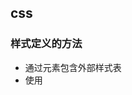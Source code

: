 <!--
 * @Description: In User Settings Edit
 * @Author: your name
 * @Date: 2019-09-23 17:15:00
 * @LastEditTime: 2019-09-23 17:49:38
 * @LastEditors: Please set LastEditors
 -->
## css

### 样式定义的方法

- 通过<link/>元素包含外部样式表
- 使用<style/>元素第一嵌入式样式
- 使用style属性定义特定元素样式

### 浏览器是怎样解析CSS选择器的

CSS选择器的解析是从右向左解析的。

> 两种匹配规则的性能差别很大，是因为从右向左的匹配在第一步就筛选掉了大量的不符合条件的最右节点（叶子节点），而从左向右的匹配规则的性能都浪费在了失败的查找上面。

### margin及外边距折叠

顶部和底部边距对行内元素无效。

**margin值若为百分比，则相对于containing block的宽度值。**

> 何时使用margin: 需要在border外侧添加空白，空白处不需要背景色

**外边距折叠**：块元素的顶部或底部发生折叠。浮动和绝对定位元素不会发生边距折叠

- 若边距都为正边距，则折叠边距大小为最大边距值。
- 若存在负边距，则折叠边距大小为最大正边距和最小负边距之和。
- 若都为负边距，则折叠边距大小为最小边距值（最负边距值）

产生情况：

- 相邻的兄弟元素，*后者通过清除浮动消除边距折叠*
- 父元素和第一个或最后一个子元素
  - 没有border、padding、内联部分、块级内容将父元素margin-top和第一个子元素margin-top分开
  - 没有间隙将父元素margin-top和第一个子元素margin-top分开
  - 没有border、padding、内联内容、height、min-height、max-height将父元素margin-bottom和最后一个子元素margin-bottom分开
- 空的块元素： 如果没有border、padding、内联内容、height、min-height将其自身的margin-top和margin-bottom分开

### padding

元素的填充区域是其内容与其边框之间的空间。padding值若为百分比，则相对于containing block的宽度值

> 何时使用padding：需要在border内侧添加空白,空白处需要背景颜色

### 选择器

- 1.id选择器（ # myid）
- 2.类选择器（.myclassname）
- 3.标签选择器（div, h1, p）
- 4.相邻选择器（h1 + p）
- 5.子选择器（ul > li）
- 6.后代选择器（li a）
- 7.通配符选择器（ * ）
- 8.属性选择器（a[rel = "external"]）
- 9.伪类选择器（a:hover, li:nth-child）

### display:none和visibility:hidden

`display：none `：不显示对应的元素，在文档布局中不再分配空间（回流+重绘）

`visibility：hidden` ：隐藏对应元素，在文档布局中仍保留原来的空间（重绘）

### display:none和hidden属性



### 可继承的样式和不可继承的样式

- 可继承的样式： font-size font-family color, 
- 不可继承的样式：border padding margin width height ;

### css3新增伪类和伪元素，伪类和伪元素的区别

伪类存在的意义是为了通过选择器找到那些不存在与DOM树中的信息以及不能被常规CSS选择器获取到的信息。

伪元素在DOM树中创建了一些抽象元素，这些抽象元素是不存在于文档语言里的（可以理解为html源码）。

伪类和伪元素的语法不同

### 浮动

浮动元素碰到包含它的边框或者浮动元素的边框停留。

影响：

- 父元素的高度无法被撑开，影响与父元素同级的元素
- 与浮动元素同级的非浮动元素（内联元素）会跟随其后
- 若非第一个元素浮动，则该元素之前的元素也需要浮动，否则会影响页面显示的结构。

清除浮动：

- 父级div定义height
- 最后一个浮动元素后加空div标签 并添加样式clear:both。
- 包含浮动元素的父标签添加样式overflow为hidden或auto。
- 父级div定义zoom

### CSS Sprites

将一个页面涉及到的所有图片都包含到一张大图中去，然后利用CSS的 background-image，background- repeat，background-position 的组合进行背景定位。利用CSS Sprites能很好地减少网页的http请求，从而大大的提高页面的性能；CSS Sprites能减少图片的字节。

### 全屏滚动的原理,用到了CSS的哪些属性？

原理： 类似于轮播，整体的元素一直排列下去，假设有5个需要展示的全屏页面，那么高度是500%，只是展示100%，剩下的可以通过transform进行y轴定位，也可以通过margin-top实现

css属性：overflow：hidden；transition：all 1000ms ease；

### 响应式设计

响应式网站设计(Responsive Web design)是一个网站能够兼容多个终端，而不是为每一个终端做一个特定的版本。

**原理**：通过媒体查询检测不同的设备屏幕尺寸做处理。

**兼容低版本的IE**: <meta name="’viewport’" content="”width=device-width," initial-scale="1." maximum-scale="1,user-scalable=no”"/>

### 视差滚动效果

视差滚动（Parallax Scrolling）通过在网页向下滚动的时候，控制背景的移动速度比前景的移动速度慢来创建出令人惊叹的3D效果。

### 图片格式 **png、jpg、gif** 

- **png**：是便携式网络图片（Portable Network Graphics）是一种无损数据压缩位图文件格式.优点是：压缩比高，色彩好。 大多数地方都可以用。
- **jpg**：是一种针对相片使用的一种失真压缩方法，是一种破坏性的压缩，在色调及颜色平滑变化做的不错。在www上，被用来储存和传输照片的格式。
- **gif**：是一种位图文件格式，以8位色重现真色彩的图像。可以实现动画效果.

### css3新特性

- 新增各种CSS选择器  （: not(.input)：所有 class 不是“input”的节点）
- 圆角            （border-radius:8px）
- 多列布局      （multi-column layout）
- 阴影和反射   （Shadow\Reflect）
- 文字特效      （text-shadow、）
- 文字渲染      （Text-decoration）
- 线性渐变      （gradient）
- 旋转            （transform）
- 缩放,定位,倾斜,动画,多背景

### transition和animation的区别

- transition 不能自行触发，通过hover等动作，或者结合js进行触发。animation可以自行运行
- transition可控性相对较弱，只能够指定起始和结束的状态，而animation可以定义多个关键帧
- transition不能循环，而animation可设置循环次数

### 定位position

属性值：static 、relative、absolute、fixed、sticky

- static: 元素在文档常规流中当前的布局位置。
- relative: 元素先放置在未添加定位时的位置，再在不改变页面布局的前提下调整元素位置（因此会在此元素未添加定位时所在位置留下空白）,**相对于自身定位**。
- absolute: 不为元素预留空间，**通过指定元素相对于最近的非 static 定位祖先元素的偏移**，来确定元素位置。绝对定位的元素可以设置外边距（margins），且不会与其他边距合并。
- fixed: 不为元素预留空间，而是通过指定元素**相对于屏幕视口（viewport）的位置**来指定元素位置。元素的位置在屏幕滚动时不会改变。
- sticky: 在发生滚动时，会在container中滚动至顶部或指定位置。相当于相对定位和固定定位的混合，元素在跨越特定阈值前为相对定位，之后为固定定位。须指定 left、right、top或bottom 四个阈值其中之一，才可使粘性定位生效。否则其行为与相对定位相同。IE10和IE11将渲染为相对定位。

### 图片3px解决

三种解决方法：

1. 父元素设置 font-size: 0
2. 图片元素设置 display: block;
3. 图片元素设置 vertical-align: top|middle|bottom

### 弹性盒子flex

在一个元素上使用`display`属性的值：`flex`或`inline-flex`。

属性：

- flex： 
- flex-direction
- flex-grow
- flex-flow
- flex-basis
- flex-shrink
- flex-wrap
- justify-content： 子元素在父元素主轴的对齐方式，**父元素属性**
- justify-items: 统一设置直接子元素的justify-self属性，**父元素属性**
- justify-self: 子元素相对于自身容器范围在主轴上的对齐方式，**子元素属性**
- align-content: 子元素在父元素侧轴方向的对齐方式，**父元素属性**
  - center、start、end、flex-end、flex-start 、space-between 、space-around、stretch
- align-items： 统一设置直接子元素的align-self属性，**父元素属性**
- align-self：子元素相对于自身容器范围在侧轴上的对齐方式，**子元素属性**
- order

### 初始化样式

CSS初始化为了解决不同浏览器对有些标签的默认值不同引起的页面显示差异。

### 居中

#### 文本居中

- 水平居中： text-align: center
- 竖直居中： line-height和height相等

#### 块元素居中

- 水平居中： 

  1. 使用margin: 0 auto

  2. 使用定位

     ```css
     /*块元素宽度已知*/
     {
         position:relative|absolute;
         left: 50%;
         margin-left: -width/2
     }
     
     /* 块元素宽度未知 */
     {
         position:relative|absolute;
         left: 50%;
         transform: translateX(-50%);
     }
     ```

  3. 父元素使用 `display:flex` 和 `justify-content: center`

     ```css
     {
         display: flex;
         justify-content: center;
     }
     ```

- 竖直居中

  1. 使用定位

     ```css
     /*块元素高度已知*/
     {
         position:relative|absolute;
         top: 50%;
         margin-left: -height/2
     }
     
     /* 块元素宽度未知 */
     {
         position:relative|absolute;
         top: 50%;
         transform: translateY(-50%);
     }
     ```

  2. 父元素使用 `display:flex ` 

     ```css
     /*使用align-items*/
     {
         display: flex;
         align-items: center
     }
     
     /*使用align-content*/
     {
     	display: flex;
         align-content: center;
         flex-wrap: wrap;
     }
     ```

### 盒模型

- 标准盒子模型：宽度=内容的宽度（content）+ border + padding + margin
- 低版本IE盒子模型：宽度=内容宽度（content+border+padding）+ margin

> 标准盒模型设置宽高时，设置的是内容的宽高，border和padding不包含在内，
>
> 而IE盒模型设置宽高时，border和padding包含在内




